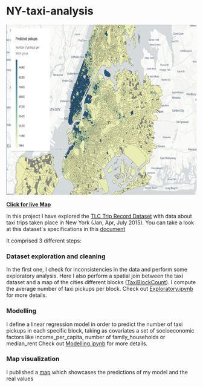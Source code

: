 # NY-taxi-analysis


<a  href = "https://juanluisrto.carto.com/kuviz/33e60974-6f72-49c5-89d5-e50de658eadb">
<img src="/png/map.png" width="900" height="450"/>
</a>

**[Click for live Map](https://juanluisrto.carto.com/kuviz/33e60974-6f72-49c5-89d5-e50de658eadb)** 


In this project I have explored the [TLC Trip Record Dataset](https://www1.nyc.gov/site/tlc/about/tlc-trip-record-data.page) with data about taxi trips taken place in New York (Jan, Apr, July 2015). You can take a look at this dataset´s specifications in this [document](files/data_dictionary_trip_records_yellow.pdf)

It comprised 3 different steps:

### Dataset exploration and cleaning
In the first one, I check for inconsistencies in the data and perform some exploratory analysis. 
Here I also perform a spatial join between the taxi dataset and a map of the cities different blocks ([TaxiBlockCount](TaxiBlockCount.py)). I compute the average number of taxi pickups per block. 
Check out [Exploratory.ipynb](/Exploratory.ipynb) for more details.

### Modelling
I define a linear regression model in order to predict the number of taxi pickups in each specific block, taking as covariates a set of socioeconomic factors like income_per_capita, number of family_households or median_rent 
Check out [Modelling.ipynb](/Modelling.ipynb) for more details.

### Map visualization
I published a [map](https://juanluisrto.carto.com/kuviz/33e60974-6f72-49c5-89d5-e50de658eadb) which showcases the predictions of my model and the real values
